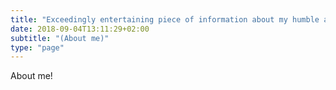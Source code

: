 ```yaml
---
title: "Exceedingly entertaining piece of information about my humble and awe-inspiring persona"
date: 2018-09-04T13:11:29+02:00
subtitle: "(About me)"
type: "page"
---
```

About me!
